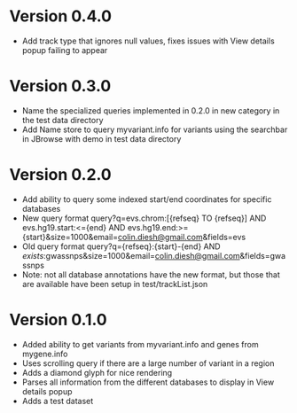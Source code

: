 # Version 0.4.0

- Add track type that ignores null values, fixes issues with View details popup failing to appear

# Version 0.3.0

- Name the specialized queries implemented in 0.2.0 in new category in the test data directory
- Add Name store to query myvariant.info for variants using the searchbar in JBrowse with demo in test data directory

# Version 0.2.0

- Add ability to query some indexed start/end coordinates for specific databases
- New query format query?q=evs.chrom:[{refseq} TO {refseq}] AND evs.hg19.start:<={end} AND evs.hg19.end:>={start}&size=1000&email=colin.diesh@gmail.com&fields=evs
- Old query format query?q={refseq}:{start}-{end} AND _exists_:gwassnps&size=1000&email=colin.diesh@gmail.com&fields=gwassnps
- Note: not all database annotations have the new format, but those that are available have been setup in test/trackList.json

# Version 0.1.0

- Added ability to get variants from myvariant.info and genes from mygene.info
- Uses scrolling query if there are a large number of variant in a region
- Adds a diamond glyph for nice rendering
- Parses all information from the different databases to display in View
  details popup
- Adds a test dataset
